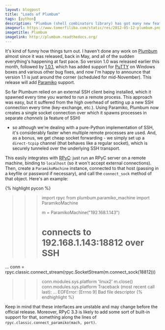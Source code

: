 ```yaml
---
layout: blogpost
title: "Loads of Plumbum"
tags: [python]
description: "Plumbum (shell combinators library) has got many new features"
imageurl: https://www.tomerfiliba.com/static/res/2012-05-12-plumbum.png
imagetitle: Plumbum
imagelink: http://plumbum.readthedocs.org/
---
```


It's kind of funny how things turn out. I haven't done any work on [Plumbum](http://plumbum.readthedocs.org/)
almost since it was released, back in May, and all of the sudden everything's happening at fast pace.
So version 1.0 was released earlier this month, followed by
[1.0.1](https://github.com/tomerfiliba/plumbum/blob/master/CHANGELOG.rst), which has added support
for [PuTTY](http://www.chiark.greenend.org.uk/~sgtatham/putty/) on Windows boxes and various other
bug fixes, and now I'm happy to announce that version 1.1 is just around the corner (scheduled for
mid-November). This release will add [Paramiko](https://github.com/paramiko/paramiko) support.

So far Plumbum relied on an external SSH client being installed, which it spawned every time you
wanted to run a remote process. This approach was easy, but it suffered from the high overhead of
setting up a new SSH connection every time (key-exchange, etc.). Using Paramiko, Plumbum now creates
a single socket connection over which it spawns processes in separate *channels* (a feature of SSH)
- so although we're dealing with a pure-Python implementation of SSH, it's considerably faster
when multiple remote processes are used. And, as a bonus, we get cheap socket forwarding - we
simply set up a ``direct-tcpip`` channel (that behaves like a regular socket), which is securely
tunneled over the underlying SSH transport.

This easily integrates with [RPyC](http://rpyc.sf.net): just run an RPyC server on a remote machine,
binding to ``localhost`` (so it won't accept external connections). Then, create a ``ParamikoMachine``
instance, connected to that host (passing in a keyfile or password if necessary), and call the
``connect_sock`` method of that object. Here's an example:

{% highlight pycon %}
>>> import rpyc
>>> from plumbum.paramiko_machine import ParamikoMachine
>>>
>>> m = ParamikoMachine("192.168.1.143")
>>> # connects to 192.168.1.143:18812 over SSH
... conn = rpyc.classic.connect_stream(rpyc.SocketStream(m.connect_sock(18812)))
>>> conn.modules.sys.platform
'linux2'
>>> m.close()
>>> conn.modules.sys.platform
Traceback (most recent call last):
  ...
EOFError: [Errno 9] Bad file descriptor
{% endhighlight %}

Keep in mind that these interfaces are unstable and may change before the official release. Moreover,
RPyC 3.3 is likely to add some sort of built-in support for that, something along the lines of
``rpyc.classic.connect_paramiko(mach, port)``.
